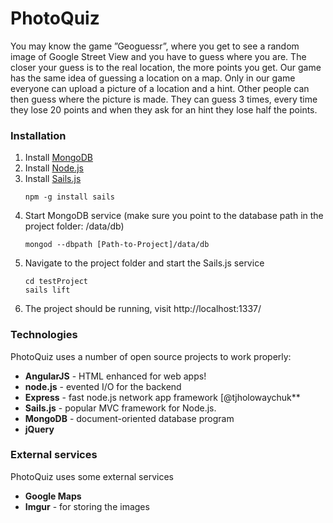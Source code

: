 # PhotoQuiz
You may know the game ”Geoguessr”, where you get to see a random image of Google Street View and you have to guess where you are. The closer your guess is to the real location, the more points you get. Our game has the same idea of guessing a location on a map. Only in our game everyone can upload a picture of a location and a hint. Other people can then guess where the picture is made. They can guess 3 times, every time they lose 20 points and when they ask for an hint they lose half the points.

### Installation

1. Install [MongoDB](https://www.mongodb.com/download-center?jmp=nav#community) 
2. Install [Node.js](https://nodejs.org/en/)
3. Install [Sails.js](http://sailsjs.com/get-started)  
	```
 	npm -g install sails
	```
4. Start MongoDB service (make sure you point to the database path in the project folder: /data/db)  
	```
	mongod --dbpath [Path-to-Project]/data/db
	```
5. Navigate to the project folder and start the Sails.js service   
	```
	cd testProject
	sails lift
	```
6. The project should be running, visit http://localhost:1337/ 


### Technologies

PhotoQuiz uses a number of open source projects to work properly:

* **AngularJS** - HTML enhanced for web apps!
* **node.js** - evented I/O for the backend
* **Express** - fast node.js network app framework [@tjholowaychuk**
* **Sails.js** - popular MVC framework for Node.js.
* **MongoDB** - document-oriented database program
* **jQuery** 

### External services
PhotoQuiz uses some external services
* **Google Maps**
* **Imgur** - for storing the images

